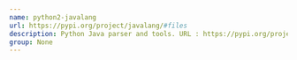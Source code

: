 ```yaml
---
name: python2-javalang
url: https://pypi.org/project/javalang/#files
description: Python Java parser and tools. URL : https://pypi.org/project/javalang/#files Groups : None
group: None
---
```

